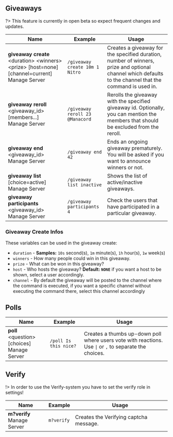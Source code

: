 ## Giveaways
?> This feature is currently in open beta so expect frequent changes and updates.

<!-- tabs:start -->
<!-- tab:Slash Commands -->
Name              | Example           | Usage                                                                         
 ---------------- | ----------------- | ----------------------------------------------------------------------------- 
**giveaway create** \<duration> \<winners> \<prize> [host=none] [channel=current]<br><span class="user-permissions">Manage Server</span> | `/giveaway create 10m 1 Nitro` | Creates a giveaway for the specified duration, number of winners, prize and optional channel which defaults to the channel that the command is used in.
**giveaway reroll** \<giveaway_id> [members...]<br><span class="user-permissions">Manage Server</span> | `/giveaway reroll 23 @Manacord` | Rerolls the giveaway with the specified giveaway id. Optionally, you can mention the members that should be excluded from the reroll.
**giveaway end** \<giveaway_id><br><span class="user-permissions">Manage Server</span> | `/giveaway end 42` | Ends an ongoing giveaway prematurely. You will be asked if you want to announce winners or not.
**giveaway list** [choice=active]<br><span class="user-permissions">Manage Server</span> | `/giveaway list inactive` | Shows the list of active/inactive giveaways.
**giveaway participants** \<giveaway_id><br><span class="user-permissions">Manage Server</span> | `/giveaway participants 4` | Check the users that have participated in a particular giveaway.
<!-- tabs:end -->

### Giveaway Create Infos
These variables can be used in the giveaway create:
- `duration` - **Samples:** `10s` second(s), `1m` minute(s), `1h` hour(s), `1w` week(s)
- `winners` - How many people could win in this giveaway.
- `prize` - What can be won in this giveaway?
- `host` - Who hosts the giveaway? **Default: `NONE`** if you want a host to be shown, select a user accordingly.
- `channel` - By default the giveaway will be posted to the channel where the command is executed, if you want a specific channel without executing the command there, select this channel accordingly


## Polls
<!-- tabs:start -->
<!-- tab:Slash Commands -->
Name              | Example           | Usage                                                                         
 ---------------- | ----------------- | ----------------------------------------------------------------------------- 
**poll** \<question> [choices]<br><span class="user-permissions">Manage Server</span>  | `/poll Is this nice?` | Creates a thumbs up-down poll where users vote with reactions. Use `\|` or `,` to separate the choices.
<!-- tabs:end -->


## Verify
!> In order to use the Verify-system you have to set the verify role in settings!

<!-- tab:Prefix Commands -->
Name              | Example           | Usage                                                                         
 ---------------- | ----------------- | ----------------------------------------------------------------------------- 
**m?verify**<br><span class="user-permissions">Manage Server</span> | `m?verify` | Creates the Verifying captcha message.
